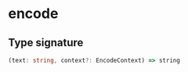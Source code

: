 # encode

## Type signature

<!-- prettier-ignore-start -->
```typescript
(text: string, context?: EncodeContext) => string
```
<!-- prettier-ignore-end -->

